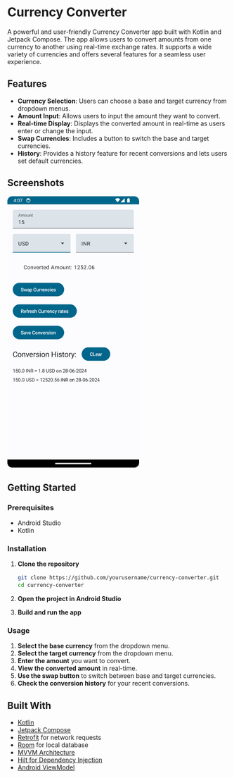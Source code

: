 # Currency Converter

A powerful and user-friendly Currency Converter app built with Kotlin and Jetpack Compose. The app allows users to convert amounts from one currency to another using real-time exchange rates. It supports a wide variety of currencies and offers several features for a seamless user experience.

## Features

- **Currency Selection**: Users can choose a base and target currency from dropdown menus.
- **Amount Input**: Allows users to input the amount they want to convert.
- **Real-time Display**: Displays the converted amount in real-time as users enter or change the input.
- **Swap Currencies**: Includes a button to switch the base and target currencies.
- **History**: Provides a history feature for recent conversions and lets users set default currencies.

## Screenshots

<img src="https://github.com/TheLogicals/Currency-Converter/blob/master/MainScreenshot.png" alt="Currency Converter Screenshot" width="300"/>

## Getting Started

### Prerequisites

- Android Studio
- Kotlin

### Installation

1. **Clone the repository**

    ```bash
    git clone https://github.com/yourusername/currency-converter.git
    cd currency-converter
    ```

2. **Open the project in Android Studio**

3. **Build and run the app**

### Usage

1. **Select the base currency** from the dropdown menu.
2. **Select the target currency** from the dropdown menu.
3. **Enter the amount** you want to convert.
4. **View the converted amount** in real-time.
5. **Use the swap button** to switch between base and target currencies.
6. **Check the conversion history** for your recent conversions.

## Built With

- [Kotlin](https://kotlinlang.org/)
- [Jetpack Compose](https://developer.android.com/jetpack/compose)
- [Retrofit](https://square.github.io/retrofit/) for network requests
- [Room](https://developer.android.com/training/data-storage/room) for local database
- [MVVM Architecture](https://developer.android.com/jetpack/guide)
- [Hilt for Dependency Injection](https://developer.android.com/training/dependency-injection/hilt-android)
- [Android ViewModel](https://developer.android.com/topic/libraries/architecture/viewmodel)



